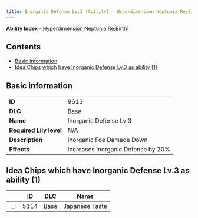 ```yaml
---
title: Inorganic Defense Lv.3 (Ability) - Hyperdimension Neptunia Re;Birth1
---
```


[**Ability Index**](/neptunia/rb1/ability/index.html) - [Hyperdimension Neptunia Re;Birth1](/neptunia/rb1)

## Contents

- [Basic information](#basic-information)
- [Idea Chips which have Inorganic Defense Lv.3 as ability (1)](#idea-chips-which-have-inorganic-defense-lv3-as-ability-1)

## Basic information

|   |   |
| -- | -- |
| **ID** | 9613 |
| **DLC** | [Base](/neptunia/rb1/dlc/1-base.html) |
| **Name** | Inorganic Defense Lv.3 |
| **Required Lily level** | N/A |
| **Description** | Inorganic Foe Damage Down |
| **Effects** | Increases Inorganic Defense by 20% |


## Idea Chips which have Inorganic Defense Lv.3 as ability (1)

|    | ID | DLC | Name |
| -- | -- | --- | ---- |
| <input type="checkbox" id="rb1-item-1-5114" class="trackbox" /> | 5114 | [Base](/neptunia/rb1/dlc/1-base.html) | [Japanese Taste](/neptunia/rb1/item/1-5114-japanese-taste.html) |
